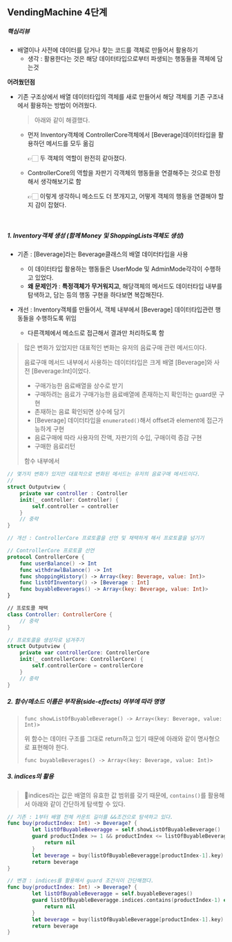 ## VendingMachine 4단계



##### 핵심리뷰

- 배열이나 사전에 데이터를 담거나 찾는 코드를 객체로 만들어서 활용하기
  * 생각 : 활용한다는 것은 해당 데이터타입으로부터 파생되는 행동들을 객체에 담는것



**어려웠던점**

* 기존 구조상에서 배열 데이터타입의 객체를 새로 만들어서 해당 객체를 기존 구조내에서 활용하는 방법이 어려웠다.

  > 아래와 같이 해결했다.

  * 먼저 Inventory객체에 ControllerCore객체에서 [Beverage]데이터타입을 활용하던 메서드를 모두 옮김

    👉🏻 두 객체의 역할이 완전히 같아졌다.

  * ControllerCore의 역할을 자판기 각객체의 행동들을 연결해주는 것으로 한정해서 생각해보기로 함

    👉🏻 이렇게 생각하니 메소드도 더 쪼개지고, 어떻게 객체의 행동을 연결해야 할지 감이 잡혔다.

    ​

##### 1. Inventory객체 생성 (함께 Money 및 ShoppingLists객체도 생성)

- 기존 : [Beverage]라는 Beverage클래스의 배열 데이터타입을 사용

  * 이 데이터타입 활용하는 행동들은 UserMode 및 AdminMode각각이 수행하고 있었다.

  - **왜 문제인가** : **특정객체가 무거워지고**, 해당객체의 메서드도 데이터타입 내부를 탐색하고, 담는 등의 행동 구현을 하다보면 복잡해진다.

- 개선 : Inventory객체를 만들어서, 객체 내부에서 [Beverage] 데이터타입관련 행동들을 수행하도록 위임

  * 다른객체에서 메소드로 접근해서 결과만 처리하도록 함

> 많은 변화가 있었지만 대표적인 변화는 유저의 음료구매 관련 메서드이다.
>
> 음료구매 메서드 내부에서 사용하는 데이터타입은 크게 배열 [Beverage]와 사전 [Beverage:Int]이었다.
>
> * 구매가능한 음료배열을 상수로 받기
> * 구매하려는 음료가 구매가능한 음료배열에 존재하는지 확인하는 guard문 구현
> * 존재하는 음료 확인되면 상수에 담기
> * [Beverage] 데이터타입을 ```enumerated()```해서 offset과 element에 접근가능하게 구현
> * 음료구매에 따라 사용자의 잔액, 자판기의 수입, 구매이력 증감 구현
> * 구매한 음료리턴
>
> 함수 내부에서 

```swift
// 몇가지 변화가 있지만 대표적으로 변화된 메서드는 유저의 음료구매 메서드이다.
// 
struct Outputview {
    private var controller : Controller
    init(_ controller: Controller) {
        self.controller = controller
	}
    // 중략
}

// 개선 : ControllerCore 프로토콜을 선언 및 채택하게 해서 프로토콜을 넘기기

// ControllerCore 프로토콜 선언
protocol ControllerCore {
    func userBalance() -> Int
    func withdrawlBalance() -> Int
    func shoppingHistory() -> Array<(key: Beverage, value: Int)>
    func listOfInventory() -> [Beverage : Int]
    func buyableBeverages() -> Array<(key: Beverage, value: Int)>
}

// 프로토콜 채택
class Controller: ControllerCore {
    // 중략
}

// 프로토콜을 생성자로 넘겨주기
struct Outputview {
    private var controllerCore: ControllerCore
    init(_ controllerCore: ControllerCore) {
        self.controllerCore = controllerCore
	}
    // 중략
}
```



##### 2. 함수/메소드 이름은 부작용(side-effects) 여부에 따라 명명

> ```func showListOfBuyableBeverage() -> Array<(key: Beverage, value: Int)>```
>
> 위 함수는 데이터 구조를 그대로 return하고 있기 때문에 아래와 같이 명사형으로 표현해야 한다.
>
> ```func buyableBeverages() -> Array<(key: Beverage, value: Int)>```



##### 3. indices의 활용

> indices라는 값은 배열의 유효한 값 범위를 갖기 때문에, ```contains()```를 활용해서 아래와 같이 간단하게 탐색할 수 있다.

```swift
// 기존 : 1부터 배열 전체 카운트 길이를 &&조건으로 탐색하고 있다.
func buy(productIndex: Int) -> Beverage? {
        let listOfBuyableBeveragge = self.showListOfBuyableBeverage()
        guard productIndex >= 1 && productIndex <= listOfBuyableBeveragge.count else {
            return nil
        }
        let beverage = buy(listOfBuyableBeveragge[productIndex-1].key)
        return beverage
}

// 변경 : indices를 활용해서 guard 조건식이 간단해졌다.
func buy(productIndex: Int) -> Beverage? {
        let listOfBuyableBeveragge = self.buyableBeverages()
        guard listOfBuyableBeveragge.indices.contains(productIndex-1) else {
            return nil
        }
        let beverage = buy(listOfBuyableBeveragge[productIndex-1].key)
        return beverage
}
```